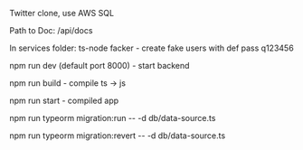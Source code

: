 Twitter clone, use AWS SQL

Path to Doc: /api/docs

In services folder: ts-node facker - create fake users with def pass q123456

npm run dev (default port 8000) - start backend

npm run build - compile ts -> js

npm run start - compiled app

npm run typeorm migration:run -- -d db/data-source.ts

npm run typeorm migration:revert -- -d db/data-source.ts
